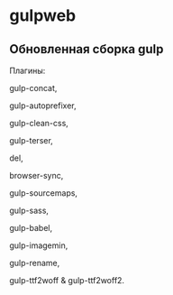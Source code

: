# gulpweb

Обновленная сборка gulp
--------------------------------------------------------------
Плагины: 

gulp-concat,

gulp-autoprefixer,

gulp-clean-css,

gulp-terser,

del,

browser-sync,

gulp-sourcemaps,

gulp-sass,

gulp-babel,

gulp-imagemin,

gulp-rename,

gulp-ttf2woff & gulp-ttf2woff2.


